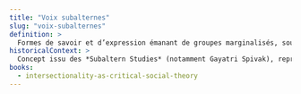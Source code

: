 ```yaml
---
title: "Voix subalternes"
slug: "voix-subalternes"
definition: >
  Formes de savoir et d’expression émanant de groupes marginalisés, souvent réduites au silence ou délégitimées dans les récits dominants.
historicalContext: >
  Concept issu des *Subaltern Studies* (notamment Gayatri Spivak), repris par les féminismes postcoloniaux pour penser les obstacles structurels à la prise de parole des groupes opprimés.
books:
  - intersectionality-as-critical-social-theory
---
```

